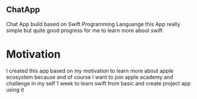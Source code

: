## ChatApp
Chat App build based on Swift Programming Languange this App really simple but quite good progress for me to learn more about swift

# Motivation 
I created this app based on my motivation to learn more about apple ecosystem because and of course I want to join apple academy and challenge in  my self 1 week to learn swift from basic and create project app using it 
